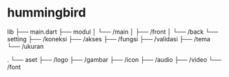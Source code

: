 # hummingbird

lib
├── main.dart
├── modul
│   └── /main
│       ├── /front
│       └── /back
└── setting
    ├── /koneksi
    ├── /akses
    ├── /fungsi
    ├── /validasi
    ├── /tema
    └── /ukuran

.
└── aset
    ├── /logo
    ├── /gambar
    ├── /icon
    ├── /audio
    ├── /video
    └── /font
